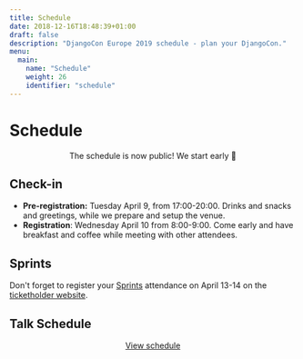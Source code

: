 ```yaml
---
title: Schedule
date: 2018-12-16T18:48:39+01:00
draft: false
description: "DjangoCon Europe 2019 schedule - plan your DjangoCon."
menu:
  main:
    name: "Schedule"
    weight: 26
    identifier: "schedule"
---
```


# Schedule

<center>The schedule is now public! We start early 🌅</center>

## Check-in

* **Pre-registration:** Tuesday April 9, from 17:00-20:00. Drinks and snacks and greetings, while we prepare and setup the venue.
* **Registration**: Wednesday April 10 from 8:00-9:00. Come early and have breakfast and coffee while meeting with other attendees.

## Sprints

Don't forget to register your [Sprints](/sprints/) attendance on April 13-14 on the [ticketholder website](https://members.2019.djangocon.eu/).

## Talk Schedule

<center><a href="https://members.2019.djangocon.eu/conference/schedule/" class="button button-red">View schedule</a></center>

